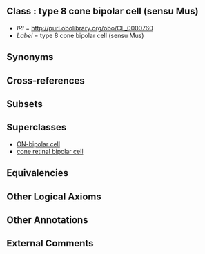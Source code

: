 
## Class : type 8 cone bipolar cell (sensu Mus)

 * *IRI* = http://purl.obolibrary.org/obo/CL_0000760
 * *Label* = type 8 cone bipolar cell (sensu Mus)

## Synonyms


## Cross-references


## Subsets


## Superclasses

 * [ON-bipolar cell](../../CL/49/CL_0000749.md)
 * [cone retinal bipolar cell](../../CL/52/CL_0000752.md)

## Equivalencies


## Other Logical Axioms


## Other Annotations


## External Comments

